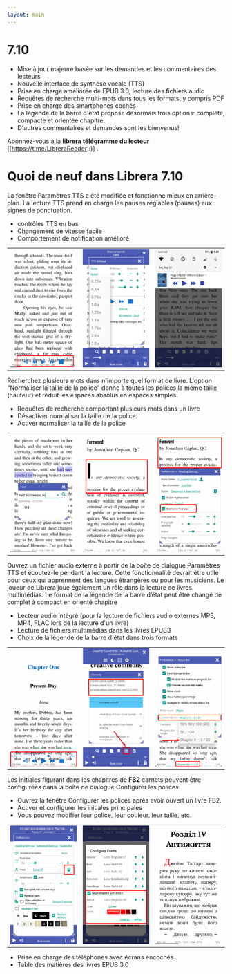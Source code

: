 ```yaml
---
layout: main
---
```


# 7.10

* Mise à jour majeure basée sur les demandes et les commentaires des lecteurs
* Nouvelle interface de synthèse vocale (TTS)
* Prise en charge améliorée de EPUB 3.0, lecture des fichiers audio
* Requêtes de recherche multi-mots dans tous les formats, y compris PDF
* Prise en charge des smartphones cochés
* La légende de la barre d'état propose désormais trois options: complète, compacte et orientée chapitre.
* D'autres commentaires et demandes sont les bienvenus!

Abonnez-vous à la **librera télégramme du lecteur** [[https://t.me/LibreraReader :)] .

# Quoi de neuf dans Librera 7.10

La fenêtre Paramètres TTS a été modifiée et fonctionne mieux en arrière-plan.
La lecture TTS prend en charge les pauses réglables (pauses) aux signes de ponctuation.

* contrôles TTS en bas
* Changement de vitesse facile
* Comportement de notification amélioré

||||
|-|-|-|
|![](1.png)|![](2.png)|![](3.png)|

Recherchez plusieurs mots dans n'importe quel format de livre.
L'option &quot;Normaliser la taille de la police&quot; donne à toutes les polices la même taille (hauteur) et réduit les espaces absolus en espaces simples.

* Requêtes de recherche comportant plusieurs mots dans un livre
* Désactiver normaliser la taille de la police
* Activer normaliser la taille de la police

||||
|-|-|-|
|![](7.png)|![](8.png)|![](9.png)|

Ouvrez un fichier audio externe à partir de la boîte de dialogue Paramètres TTS et écoutez-le pendant la lecture.
Cette fonctionnalité devrait être utile pour ceux qui apprennent des langues étrangères ou pour les musiciens.
Le joueur de Librera joue également un rôle dans la lecture de livres multimédias.
Le format de la légende de la barre d’état peut être changé de complet à compact en orienté chapitre

* Lecteur audio intégré (pour la lecture de fichiers audio externes MP3, MP4, FLAC lors de la lecture d'un livre)
* Lecture de fichiers multimédias dans les livres EPUB3
* Choix de la légende de la barre d'état dans trois formats

||||
|-|-|-|
|![](10.png)|![](11.png)|![](12.png)|

Les initiales figurant dans les chapitres de **FB2** carnets peuvent être configurées dans la boîte de dialogue Configurer les polices.

* Ouvrez la fenêtre Configurer les polices après avoir ouvert un livre FB2.
* Activer et configurer les initiales principales
* Vous pouvez modifier leur police, leur couleur, leur taille, etc.

||||
|-|-|-|
|![](6.png)|![](4.png)|![](5.png)|

* Prise en charge des téléphones avec écrans encochés
* Table des matières des livres EPUB 3.0
